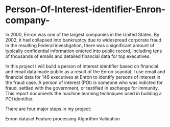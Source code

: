 # Person-Of-Interest-identifier-Enron-company-
In 2000, Enron was one of the largest companies in the United States. By 2002, it had collapsed into bankruptcy due to widespread corporate fraud. In the resulting Federal investigation, there was a significant amount of typically confidential information entered into public record, including tens of thousands of emails and detailed financial data for top executives.


In this project I will build a person of interest identifier based on financial and email data made public as a result of the Enron scandal. I use email and financial data for 146 executives at Enron to identify persons of interest in the fraud case. A person of interest (POI) is someone who was indicted for fraud, settled with the government, or testified in exchange for immunity. This report documents the machine learning techniques used in building a POI identifier.

There are four major steps in my project:

Enron dataset
Feature processing
Algorithm
Validation

